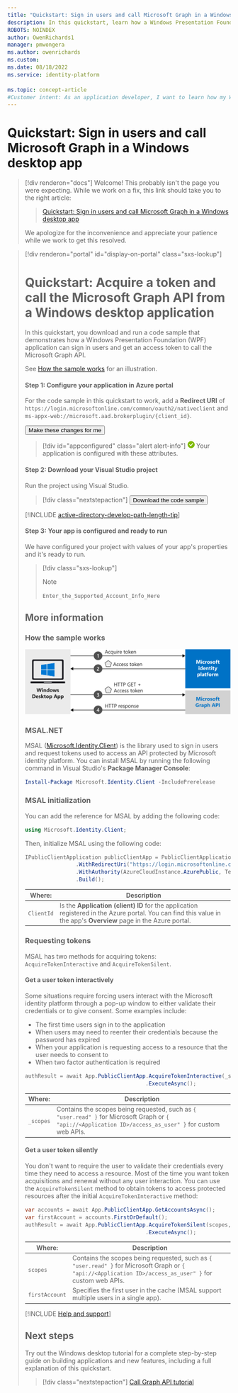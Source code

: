 ```yaml
---
title: "Quickstart: Sign in users and call Microsoft Graph in a Windows desktop app"
description: In this quickstart, learn how a Windows Presentation Foundation (WPF) application can get an access token and call an API protected by the Microsoft identity platform.
ROBOTS: NOINDEX
author: OwenRichards1
manager: pmwongera
ms.author: owenrichards
ms.custom:
ms.date: 08/18/2022
ms.service: identity-platform

ms.topic: concept-article
#Customer intent: As an application developer, I want to learn how my Windows Presentation Foundation (WPF) application can get an access token and call an API that's protected by the Microsoft identity platform.
---
```


# Quickstart: Sign in users and call Microsoft Graph in a Windows desktop app

> [!div renderon="docs"]
> Welcome! This probably isn't the page you were expecting. While we work on a fix, this link should take you to the right article:
>
> > [Quickstart: Sign in users and call Microsoft Graph in a Windows desktop app](quickstart-desktop-app-wpf-sign-in.md)
> 
> We apologize for the inconvenience and appreciate your patience while we work to get this resolved.

> [!div renderon="portal" id="display-on-portal" class="sxs-lookup"]
> # Quickstart: Acquire a token and call the Microsoft Graph API from a Windows desktop application
>
> In this quickstart, you download and run a code sample that demonstrates how a Windows Presentation Foundation (WPF) application can sign in users and get an access token to call the Microsoft Graph API. 
> 
> See [How the sample works](#how-the-sample-works) for an illustration.
> 
> 
> #### Step 1: Configure your application in Azure portal
> For the code sample in this quickstart to work, add a **Redirect URI** of `https://login.microsoftonline.com/common/oauth2/nativeclient` and `ms-appx-web://microsoft.aad.brokerplugin/{client_id}`.
>
> <button id="makechanges" class="nextstepaction configure-app-button"> Make these changes for me </button>
> 
> > [!div id="appconfigured" class="alert alert-info"]
> > ![Already configured](media/quickstart-v2-windows-desktop/green-check.png) Your application is configured with these attributes.
> 
> #### Step 2: Download your Visual Studio project
> 
> Run the project using Visual Studio.
>
> > [!div class="nextstepaction"]
> > <button id="downloadsample" class="download-sample-button">Download the code sample</button>
> 
> [!INCLUDE [active-directory-develop-path-length-tip](./includes/error-handling-and-tips/path-length-tip.md)]
> 
> #### Step 3: Your app is configured and ready to run
> We have configured your project with values of your app's properties and it's ready to run.
> 
> > [!div class="sxs-lookup"]
> > > [!NOTE]
> > > `Enter_the_Supported_Account_Info_Here`
> 
> ## More information
> 
> ### How the sample works
> ![Shows how the sample app generated by this quickstart works](media/quickstart-v2-windows-desktop/windesktop-intro.svg)
> 
> ### MSAL.NET
> MSAL ([Microsoft.Identity.Client](https://www.nuget.org/packages/Microsoft.Identity.Client)) is the library used to sign in users and request tokens used to access an API protected by Microsoft identity platform. You can install MSAL by running the following command in Visual Studio's **Package Manager Console**:
> 
> ```powershell
> Install-Package Microsoft.Identity.Client -IncludePrerelease
> ```
> 
> ### MSAL initialization
> 
> You can add the reference for MSAL by adding the following code:
> 
> ```csharp
> using Microsoft.Identity.Client;
> ```
> 
> Then, initialize MSAL using the following code:
> 
> ```csharp
> IPublicClientApplication publicClientApp = PublicClientApplicationBuilder.Create(ClientId)
>                 .WithRedirectUri("https://login.microsoftonline.com/common/oauth2/nativeclient")
>                 .WithAuthority(AzureCloudInstance.AzurePublic, Tenant)
>                 .Build();
> ```
> 
> |Where: | Description |
> |---------|---------|
> | `ClientId` | Is the **Application (client) ID** for the application registered in the Azure portal. You can find this value in the app's **Overview** page in the Azure portal. |
> 
> ### Requesting tokens
> 
> MSAL has two methods for acquiring tokens: `AcquireTokenInteractive` and `AcquireTokenSilent`.
> 
> #### Get a user token interactively
> 
> Some situations require forcing users interact with the Microsoft identity platform through a pop-up window to either validate their credentials or to give consent. Some examples include:
> 
> - The first time users sign in to the application
> - When users may need to reenter their credentials because the password has expired
> - When your application is requesting access to a resource that the user needs to consent to
> - When two factor authentication is required
> 
> ```csharp
> authResult = await App.PublicClientApp.AcquireTokenInteractive(_scopes)
>                                       .ExecuteAsync();
> ```
> 
> |Where:| Description |
> |---------|---------|
> | `_scopes` | Contains the scopes being requested, such as `{ "user.read" }` for Microsoft Graph or `{ "api://<Application ID>/access_as_user" }` for custom web APIs. |
> 
> #### Get a user token silently
> 
> You don't want to require the user to validate their credentials every time they need to access a resource. Most of the time you want token acquisitions and renewal without any user interaction. You can use the `AcquireTokenSilent` method to obtain tokens to access protected resources after the initial `AcquireTokenInteractive` method:
> 
> ```csharp
> var accounts = await App.PublicClientApp.GetAccountsAsync();
> var firstAccount = accounts.FirstOrDefault();
> authResult = await App.PublicClientApp.AcquireTokenSilent(scopes, firstAccount)
>                                       .ExecuteAsync();
> ```
> 
> |Where: | Description |
> |---------|---------|
> | `scopes` | Contains the scopes being requested, such as `{ "user.read" }` for Microsoft Graph or `{ "api://<Application ID>/access_as_user" }` for custom web APIs. |
> | `firstAccount` | Specifies the first user in the cache (MSAL support multiple users in a single app). |
> 
> [!INCLUDE [Help and support](./includes/error-handling-and-tips/help-support-include.md)]
> 
> ## Next steps
> 
> Try out the Windows desktop tutorial for a complete step-by-step guide on building applications and new features, including a full explanation of this quickstart.
> 
> > [!div class="nextstepaction"]
> > [Call Graph API tutorial](./tutorial-v2-windows-desktop.md)
